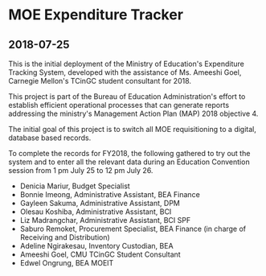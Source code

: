 # MOE Expenditure Tracker

## 2018-07-25

This is the initial deployment of the Ministry of Education's Expenditure Tracking System, developed with the assistance of Ms. Ameeshi Goel, Carnegie Mellon's TCinGC student consultant for 2018.

This project is part of the Bureau of Education Administration's effort to establish efficient operational processes that can generate reports addressing the ministry's Management Action Plan (MAP) 2018 objective 4.

The initial goal of this project is to switch all MOE requisitioning to a digital, database based records.

To complete the records for FY2018, the following gathered to try out the system and to enter all the relevant data during an Education Convention session from 1 pm July 25 to 12 pm July 26.

* Denicia Mariur, Budget Specialist  
* Bonnie Imeong, Administrative Assistant, BEA Finance
* Gayleen Sakuma, Administrative Assistant, DPM
* Olesau Koshiba, Administrative Assistant, BCI
* Liz Madrangchar, Administrative Assistant, BCI SPF
* Saburo Remoket, Procurement Specialist, BEA Finance (in charge of Receiving and Distribution)
* Adeline Ngirakesau, Inventory Custodian, BEA
* Ameeshi Goel, CMU TCinGC Student Consultant
* Edwel Ongrung, BEA MOEIT